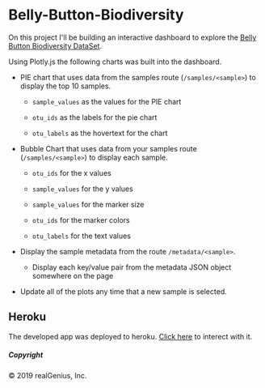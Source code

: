 # Belly-Button-Biodiversity

On this project I'll be building an interactive dashboard to explore the [Belly Button Biodiversity DataSet](http://robdunnlab.com/projects/belly-button-biodiversity/).

Using Plotly.js the following charts was built into the dashboard. 
* PIE chart that uses data from the samples route (`/samples/<sample>`) to display the top 10 samples.

  * `sample_values` as the values for the PIE chart

  * `otu_ids` as the labels for the pie chart

  * `otu_labels` as the hovertext for the chart
  
* Bubble Chart that uses data from your samples route (`/samples/<sample>`) to display each sample.

  * `otu_ids` for the x values

  * `sample_values` for the y values

  * `sample_values` for the marker size

  * `otu_ids` for the marker colors

  * `otu_labels` for the text values
  
* Display the sample metadata from the route `/metadata/<sample>`.

  * Display each key/value pair from the metadata JSON object somewhere on the page

* Update all of the plots any time that a new sample is selected.

## Heroku 

The developed app was deployed to heroku. [Click here](https://edhw.herokuapp.com) to interect with it. 

##### Copyright

© 2019 realGenius, Inc.
